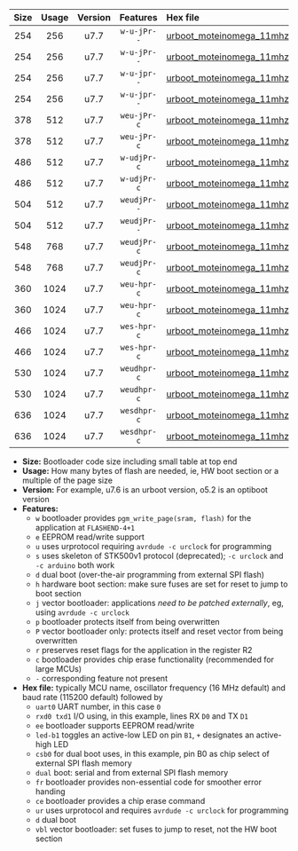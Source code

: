 |Size|Usage|Version|Features|Hex file|
|:-:|:-:|:-:|:-:|:--|
|254|256|u7.7|`w-u-jPr--`|[urboot_moteinomega_11mhz0592_115200bps_uart0_rxd0_txd1_led+d7_ur_vbl.hex](https://raw.githubusercontent.com/stefanrueger/urboot.hex/main/boards/moteinomega/fcpu_11mhz0592/115200_bps/urboot_moteinomega_11mhz0592_115200bps_uart0_rxd0_txd1_led+d7_ur_vbl.hex)|
|254|256|u7.7|`w-u-jPr--`|[urboot_moteinomega_11mhz0592_115200bps_uart1_rxd2_txd3_led+d7_ur_vbl.hex](https://raw.githubusercontent.com/stefanrueger/urboot.hex/main/boards/moteinomega/fcpu_11mhz0592/115200_bps/urboot_moteinomega_11mhz0592_115200bps_uart1_rxd2_txd3_led+d7_ur_vbl.hex)|
|254|256|u7.7|`w-u-jpr--`|[urboot_moteinomega_11mhz0592_115200bps_uart0_rxd0_txd1_led+d7_fr_ur_vbl.hex](https://raw.githubusercontent.com/stefanrueger/urboot.hex/main/boards/moteinomega/fcpu_11mhz0592/115200_bps/urboot_moteinomega_11mhz0592_115200bps_uart0_rxd0_txd1_led+d7_fr_ur_vbl.hex)|
|254|256|u7.7|`w-u-jpr--`|[urboot_moteinomega_11mhz0592_115200bps_uart1_rxd2_txd3_led+d7_fr_ur_vbl.hex](https://raw.githubusercontent.com/stefanrueger/urboot.hex/main/boards/moteinomega/fcpu_11mhz0592/115200_bps/urboot_moteinomega_11mhz0592_115200bps_uart1_rxd2_txd3_led+d7_fr_ur_vbl.hex)|
|378|512|u7.7|`weu-jPr-c`|[urboot_moteinomega_11mhz0592_115200bps_uart0_rxd0_txd1_ee_led+d7_fr_ce_ur_vbl.hex](https://raw.githubusercontent.com/stefanrueger/urboot.hex/main/boards/moteinomega/fcpu_11mhz0592/115200_bps/urboot_moteinomega_11mhz0592_115200bps_uart0_rxd0_txd1_ee_led+d7_fr_ce_ur_vbl.hex)|
|378|512|u7.7|`weu-jPr-c`|[urboot_moteinomega_11mhz0592_115200bps_uart1_rxd2_txd3_ee_led+d7_fr_ce_ur_vbl.hex](https://raw.githubusercontent.com/stefanrueger/urboot.hex/main/boards/moteinomega/fcpu_11mhz0592/115200_bps/urboot_moteinomega_11mhz0592_115200bps_uart1_rxd2_txd3_ee_led+d7_fr_ce_ur_vbl.hex)|
|486|512|u7.7|`w-udjPr-c`|[urboot_moteinomega_11mhz0592_115200bps_uart0_rxd0_txd1_led+d7_csc7_dual_fr_ce_ur_vbl.hex](https://raw.githubusercontent.com/stefanrueger/urboot.hex/main/boards/moteinomega/fcpu_11mhz0592/115200_bps/urboot_moteinomega_11mhz0592_115200bps_uart0_rxd0_txd1_led+d7_csc7_dual_fr_ce_ur_vbl.hex)|
|486|512|u7.7|`w-udjPr-c`|[urboot_moteinomega_11mhz0592_115200bps_uart1_rxd2_txd3_led+d7_csc7_dual_fr_ce_ur_vbl.hex](https://raw.githubusercontent.com/stefanrueger/urboot.hex/main/boards/moteinomega/fcpu_11mhz0592/115200_bps/urboot_moteinomega_11mhz0592_115200bps_uart1_rxd2_txd3_led+d7_csc7_dual_fr_ce_ur_vbl.hex)|
|504|512|u7.7|`weudjPr--`|[urboot_moteinomega_11mhz0592_115200bps_uart0_rxd0_txd1_ee_led+d7_csc7_dual_fr_ur_vbl.hex](https://raw.githubusercontent.com/stefanrueger/urboot.hex/main/boards/moteinomega/fcpu_11mhz0592/115200_bps/urboot_moteinomega_11mhz0592_115200bps_uart0_rxd0_txd1_ee_led+d7_csc7_dual_fr_ur_vbl.hex)|
|504|512|u7.7|`weudjPr--`|[urboot_moteinomega_11mhz0592_115200bps_uart1_rxd2_txd3_ee_led+d7_csc7_dual_fr_ur_vbl.hex](https://raw.githubusercontent.com/stefanrueger/urboot.hex/main/boards/moteinomega/fcpu_11mhz0592/115200_bps/urboot_moteinomega_11mhz0592_115200bps_uart1_rxd2_txd3_ee_led+d7_csc7_dual_fr_ur_vbl.hex)|
|548|768|u7.7|`weudjPr-c`|[urboot_moteinomega_11mhz0592_115200bps_uart0_rxd0_txd1_ee_led+d7_csc7_dual_fr_ce_ur_vbl.hex](https://raw.githubusercontent.com/stefanrueger/urboot.hex/main/boards/moteinomega/fcpu_11mhz0592/115200_bps/urboot_moteinomega_11mhz0592_115200bps_uart0_rxd0_txd1_ee_led+d7_csc7_dual_fr_ce_ur_vbl.hex)|
|548|768|u7.7|`weudjPr-c`|[urboot_moteinomega_11mhz0592_115200bps_uart1_rxd2_txd3_ee_led+d7_csc7_dual_fr_ce_ur_vbl.hex](https://raw.githubusercontent.com/stefanrueger/urboot.hex/main/boards/moteinomega/fcpu_11mhz0592/115200_bps/urboot_moteinomega_11mhz0592_115200bps_uart1_rxd2_txd3_ee_led+d7_csc7_dual_fr_ce_ur_vbl.hex)|
|360|1024|u7.7|`weu-hpr-c`|[urboot_moteinomega_11mhz0592_115200bps_uart0_rxd0_txd1_ee_led+d7_fr_ce_ur.hex](https://raw.githubusercontent.com/stefanrueger/urboot.hex/main/boards/moteinomega/fcpu_11mhz0592/115200_bps/urboot_moteinomega_11mhz0592_115200bps_uart0_rxd0_txd1_ee_led+d7_fr_ce_ur.hex)|
|360|1024|u7.7|`weu-hpr-c`|[urboot_moteinomega_11mhz0592_115200bps_uart1_rxd2_txd3_ee_led+d7_fr_ce_ur.hex](https://raw.githubusercontent.com/stefanrueger/urboot.hex/main/boards/moteinomega/fcpu_11mhz0592/115200_bps/urboot_moteinomega_11mhz0592_115200bps_uart1_rxd2_txd3_ee_led+d7_fr_ce_ur.hex)|
|466|1024|u7.7|`wes-hpr-c`|[urboot_moteinomega_11mhz0592_115200bps_uart0_rxd0_txd1_ee_led+d7_fr_ce.hex](https://raw.githubusercontent.com/stefanrueger/urboot.hex/main/boards/moteinomega/fcpu_11mhz0592/115200_bps/urboot_moteinomega_11mhz0592_115200bps_uart0_rxd0_txd1_ee_led+d7_fr_ce.hex)|
|466|1024|u7.7|`wes-hpr-c`|[urboot_moteinomega_11mhz0592_115200bps_uart1_rxd2_txd3_ee_led+d7_fr_ce.hex](https://raw.githubusercontent.com/stefanrueger/urboot.hex/main/boards/moteinomega/fcpu_11mhz0592/115200_bps/urboot_moteinomega_11mhz0592_115200bps_uart1_rxd2_txd3_ee_led+d7_fr_ce.hex)|
|530|1024|u7.7|`weudhpr-c`|[urboot_moteinomega_11mhz0592_115200bps_uart0_rxd0_txd1_ee_led+d7_csc7_dual_fr_ce_ur.hex](https://raw.githubusercontent.com/stefanrueger/urboot.hex/main/boards/moteinomega/fcpu_11mhz0592/115200_bps/urboot_moteinomega_11mhz0592_115200bps_uart0_rxd0_txd1_ee_led+d7_csc7_dual_fr_ce_ur.hex)|
|530|1024|u7.7|`weudhpr-c`|[urboot_moteinomega_11mhz0592_115200bps_uart1_rxd2_txd3_ee_led+d7_csc7_dual_fr_ce_ur.hex](https://raw.githubusercontent.com/stefanrueger/urboot.hex/main/boards/moteinomega/fcpu_11mhz0592/115200_bps/urboot_moteinomega_11mhz0592_115200bps_uart1_rxd2_txd3_ee_led+d7_csc7_dual_fr_ce_ur.hex)|
|636|1024|u7.7|`wesdhpr-c`|[urboot_moteinomega_11mhz0592_115200bps_uart0_rxd0_txd1_ee_led+d7_csc7_dual_fr_ce.hex](https://raw.githubusercontent.com/stefanrueger/urboot.hex/main/boards/moteinomega/fcpu_11mhz0592/115200_bps/urboot_moteinomega_11mhz0592_115200bps_uart0_rxd0_txd1_ee_led+d7_csc7_dual_fr_ce.hex)|
|636|1024|u7.7|`wesdhpr-c`|[urboot_moteinomega_11mhz0592_115200bps_uart1_rxd2_txd3_ee_led+d7_csc7_dual_fr_ce.hex](https://raw.githubusercontent.com/stefanrueger/urboot.hex/main/boards/moteinomega/fcpu_11mhz0592/115200_bps/urboot_moteinomega_11mhz0592_115200bps_uart1_rxd2_txd3_ee_led+d7_csc7_dual_fr_ce.hex)|

- **Size:** Bootloader code size including small table at top end
- **Usage:** How many bytes of flash are needed, ie, HW boot section or a multiple of the page size
- **Version:** For example, u7.6 is an urboot version, o5.2 is an optiboot version
- **Features:**
  + `w` bootloader provides `pgm_write_page(sram, flash)` for the application at `FLASHEND-4+1`
  + `e` EEPROM read/write support
  + `u` uses urprotocol requiring `avrdude -c urclock` for programming
  + `s` uses skeleton of STK500v1 protocol (deprecated); `-c urclock` and `-c arduino` both work
  + `d` dual boot (over-the-air programming from external SPI flash)
  + `h` hardware boot section: make sure fuses are set for reset to jump to boot section
  + `j` vector bootloader: applications *need to be patched externally*, eg, using `avrdude -c urclock`
  + `p` bootloader protects itself from being overwritten
  + `P` vector bootloader only: protects itself and reset vector from being overwritten
  + `r` preserves reset flags for the application in the register R2
  + `c` bootloader provides chip erase functionality (recommended for large MCUs)
  + `-` corresponding feature not present
- **Hex file:** typically MCU name, oscillator frequency (16 MHz default) and baud rate (115200 default) followed by
  + `uart0` UART number, in this case `0`
  + `rxd0 txd1` I/O using, in this example, lines RX `D0` and TX `D1`
  + `ee` bootloader supports EEPROM read/write
  + `led-b1` toggles an active-low LED on pin `B1`, `+` designates an active-high LED
  + `csb0` for dual boot uses, in this example, pin B0 as chip select of external SPI flash memory
  + `dual` boot: serial and from external SPI flash memory
  + `fr` bootloader provides non-essential code for smoother error handing
  + `ce` bootloader provides a chip erase command
  + `ur` uses urprotocol and requires `avrdude -c urclock` for programming
  + `d` dual boot
  + `vbl` vector bootloader: set fuses to jump to reset, not the HW boot section

